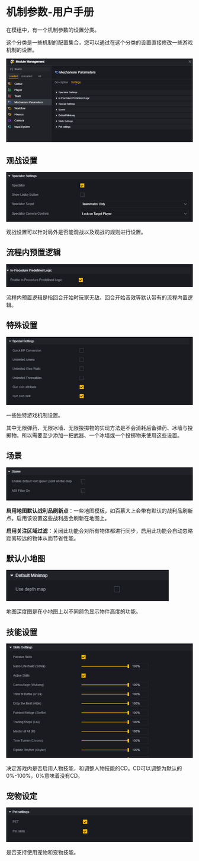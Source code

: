 # 机制参数-用户手册

在模组中，有一个机制参数的设置分类。

这个分类是一些机制的配置集合，您可以通过在这个分类的设置直接修改一些游戏机制的设置。

![image-20240912111000104](./img/image-20240912111000104.png)

## 观战设置

![image-20240912111011733](./img/image-20240912111011733.png)

观战设置可以针对局外是否能观战以及观战的规则进行设置。

## 流程内预置逻辑

![image-20240912111125505](./img/image-20240912111125505.png)

流程内预置逻辑是指回合开始时玩家无敌、回合开始音效等默认带有的流程内置逻辑。

## 特殊设置

![image-20240912111136810](./img/image-20240912111136810.png)

一些独特游戏机制设置。

其中无限弹药、无限冰墙、无限投掷物的实现方法是不会消耗后备弹药、冰墙与投掷物。所以需要至少添加一把武器、一个冰墙或一个投掷物来使用这些设置。

## 场景

![image-20240912111150673](./img/image-20240912111150673.png)

**启用地图默认战利品刷新点**：一些地图模板，如百慕大上会带有默认的战利品刷新点。启用该设置这些战利品会刷新在地图上。

**启用关注区域过滤**：关闭此功能会对所有物体都进行同步，启用此功能会自动忽略距离较远的物体从而节省性能。

## 默认小地图

![image-20240912111158759](./img/image-20240912111158759.png)

地图深度图是在小地图上以不同颜色显示物件高度的功能。

## 技能设置

![image-20240912111211811](./img/image-20240912111211811.png)

决定游戏内是否启用人物技能，和调整人物技能的CD。CD可以调整为默认的0%-100%，0%意味着没有CD。

## 宠物设定

![image-20240912111229997](./img/image-20240912111229997.png)

是否支持使用宠物和宠物技能。
